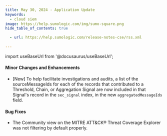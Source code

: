 ```yaml
---
title: May 30, 2024 - Application Update
keywords:
  - cloud siem
image: https://help.sumologic.com/img/sumo-square.png
hide_table_of_contents: true

  - url: https://help.sumologic.com/release-notes-cse/rss.xml
    
---
```


import useBaseUrl from '@docusaurus/useBaseUrl';

#### Minor Changes and Enhancements

* [New] To help facilitate investigations and audits, a list of the sourceMessageIds for each of the records that contributed to a Threshold, Chain, or Aggregation Signal are now included in that Signal's record in the `sec_signal` index, in the new `aggregatedMessageIds` field.

#### Bug Fixes

* The Community view on the MITRE ATT&amp;CK&reg; Threat Coverage Explorer was not filtering by default properly.
